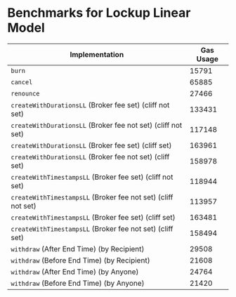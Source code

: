 # Benchmarks for Lockup Linear Model

| Implementation                                                | Gas Usage |
| ------------------------------------------------------------- | --------- |
| `burn`                                                        | 15791     |
| `cancel`                                                      | 65885     |
| `renounce`                                                    | 27466     |
| `createWithDurationsLL` (Broker fee set) (cliff not set)      | 133431    |
| `createWithDurationsLL` (Broker fee not set) (cliff not set)  | 117148    |
| `createWithDurationsLL` (Broker fee set) (cliff set)          | 163961    |
| `createWithDurationsLL` (Broker fee not set) (cliff set)      | 158978    |
| `createWithTimestampsLL` (Broker fee set) (cliff not set)     | 118944    |
| `createWithTimestampsLL` (Broker fee not set) (cliff not set) | 113957    |
| `createWithTimestampsLL` (Broker fee set) (cliff set)         | 163481    |
| `createWithTimestampsLL` (Broker fee not set) (cliff set)     | 158494    |
| `withdraw` (After End Time) (by Recipient)                    | 29508     |
| `withdraw` (Before End Time) (by Recipient)                   | 21608     |
| `withdraw` (After End Time) (by Anyone)                       | 24764     |
| `withdraw` (Before End Time) (by Anyone)                      | 21420     |
